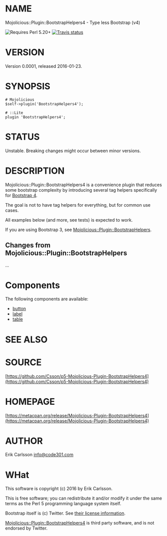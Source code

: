 # NAME

Mojolicious::Plugin::BootstrapHelpers4 - Type less Bootstrap (v4)

![Requires Perl 5.20+](https://img.shields.io/badge/perl-5.20+-brightgreen.svg) [![Travis status](https://api.travis-ci.org/Csson/p5-Mojolicious-Plugin-BootstrapHelpers4.svg?branch=master)](https://travis-ci.org/Csson/p5-Mojolicious-Plugin-BootstrapHelpers4) 

# VERSION

Version 0.0001, released 2016-01-23.

# SYNOPSIS

    # Mojolicious
    $self->plugin('BootstrapHelpers4');

    # ::Lite
    plugin 'BootstrapHelpers4';

# STATUS

Unstable. Breaking changes might occur between minor versions.

# DESCRIPTION

Mojolicious::Plugin::BootstrapHelpers4 is a convenience plugin that reduces some bootstrap complexity by introducing several tag helpers specifically for [Bootstrap 4](http://www.getbootstrap.com/).

The goal is not to have tag helpers for everything, but for common use cases.

All examples below (and more, see tests) is expected to work.

If you are using Bootstrap 3, see [Mojolicious::Plugin::BootstrapHelpers](https://metacpan.org/pod/Mojolicious::Plugin::BootstrapHelpers).

## Changes from Mojolicious::Plugin::BootstrapHelpers

...

# Components

The following components are available:

- [button](https://metacpan.org/pod/Mojolicious::Plugin::BootstrapHelpers4::Component::Button)
- [label](https://metacpan.org/pod/Mojolicious::Plugin::BootstrapHelpers4::Component::Label)
- [table](https://metacpan.org/pod/Mojolicious::Plugin::BootstrapHelpers4::Component::Table)

# SEE ALSO

# SOURCE

[https://github.com/Csson/p5-Mojolicious-Plugin-BootstrapHelpers4](https://github.com/Csson/p5-Mojolicious-Plugin-BootstrapHelpers4)

# HOMEPAGE

[https://metacpan.org/release/Mojolicious-Plugin-BootstrapHelpers4](https://metacpan.org/release/Mojolicious-Plugin-BootstrapHelpers4)

# AUTHOR

Erik Carlsson <info@code301.com>

# WHat

This software is copyright (c) 2016 by Erik Carlsson.

This is free software; you can redistribute it and/or modify it under
the same terms as the Perl 5 programming language system itself.

Bootstrap itself is (c) Twitter. See [their license information](http://getbootstrap.com/getting-started/#license-faqs).

[Mojolicious::Plugin::BootstrapHelpers4](https://metacpan.org/pod/Mojolicious::Plugin::BootstrapHelpers4) is third party software, and is not endorsed by Twitter.
